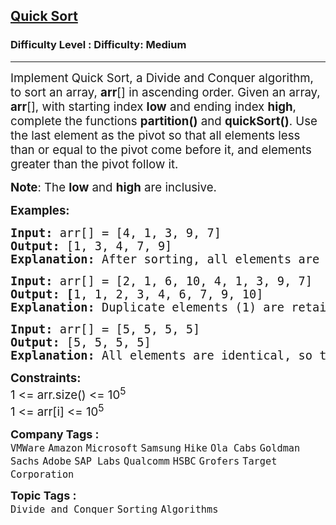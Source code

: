 <h2><a href="https://www.geeksforgeeks.org/problems/quick-sort/1?page=1&category=Sorting&difficulty=Medium&sortBy=submissions">Quick Sort</a></h2><h3>Difficulty Level : Difficulty: Medium</h3><hr><div class="problems_problem_content__Xm_eO"><p><span style="font-size: 18.6667px;">Implement Quick Sort, a Divide and Conquer algorithm, to sort an array, <strong>arr</strong>[] in ascending order. Given an array, <strong>arr</strong>[], with starting index <strong>low</strong> and ending index <strong>high</strong>, complete the functions <strong>partition()</strong> and <strong>quickSort()</strong>. Use the last element as the pivot so that all elements less than or equal to the pivot come before it, and elements greater than the pivot follow it.</span></p>
<p><span style="font-size: 14pt;"><strong>Note</strong>: The <strong>low</strong> and <strong>high</strong> are inclusive.</span></p>
<p><span style="font-size: 14pt;"><strong>Examples:</strong></span></p>
<pre><span style="font-size: 14pt;"><strong>Input: </strong>arr[] = [4, 1, 3, 9, 7]
<strong>Output: </strong>[1, 3, 4, 7, 9]<br><strong>Explanation:</strong> After sorting, all elements are arranged in ascending order.</span></pre>
<pre><span style="font-size: 14pt;"><strong>Input: </strong>arr[] = [2, 1, 6, 10, 4, 1, 3, 9, 7]
<strong>Output: [</strong>1, 1, 2, 3, 4, 6, 7, 9, 10]<br><strong>Explanation:</strong> Duplicate elements (1) are retained in sorted order.</span></pre>
<pre><span style="font-size: 14pt;"><strong>Input: </strong>arr[] = [5, 5, 5, 5]
<strong>Output: </strong>[5, 5, 5, 5]<br><strong>Explanation:</strong> All elements are identical, so the array remains unchanged.</span></pre>
<p><span style="font-size: 14pt;"><strong>Constraints:</strong><br>1 &lt;= arr.size() &lt;= 10<sup>5</sup><br>1 &lt;= arr[i] &lt;= 10<sup>5</sup></span></p></div><p><span style=font-size:18px><strong>Company Tags : </strong><br><code>VMWare</code>&nbsp;<code>Amazon</code>&nbsp;<code>Microsoft</code>&nbsp;<code>Samsung</code>&nbsp;<code>Hike</code>&nbsp;<code>Ola Cabs</code>&nbsp;<code>Goldman Sachs</code>&nbsp;<code>Adobe</code>&nbsp;<code>SAP Labs</code>&nbsp;<code>Qualcomm</code>&nbsp;<code>HSBC</code>&nbsp;<code>Grofers</code>&nbsp;<code>Target Corporation</code>&nbsp;<br><p><span style=font-size:18px><strong>Topic Tags : </strong><br><code>Divide and Conquer</code>&nbsp;<code>Sorting</code>&nbsp;<code>Algorithms</code>&nbsp;